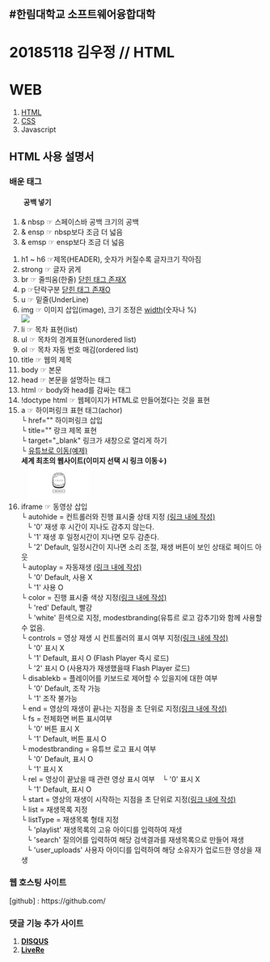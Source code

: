 #한림대학교 소프트웨어융합대학
---

<h1> 20185118 김우정 // HTML <h1>

  <h1><strong>WEB</strong></h1>
 <ol>
  <li><a href="HTML MANUAL.html" title="HTML" target="_blank">HTML</a></li>
  <li><a href="CSS MANUAL.html" title="CSS" target="_blank">CSS</a></li>
  <li>Javascript</li>
 </ol>

<h2><strong>HTML 사용 설명서</strong></h2>
<h3><strong>배운 태그</strong></h3>
<h4><strong>&emsp;&emsp;공백 넣기</strong></h4>
<ol>
  <li> & nbsp ☞ 스페이스바 공백 크기의 공백 </li>
  <li> & ensp ☞ nbsp보다 조금 더 넓음 </li>
  <li> & emsp ☞ ensp보다 조금 더 넓음 </li>
</ol>
<ol>
  <li> h1 ~ h6 ☞제목(HEADER), 숫자가 커질수록 글자크기 작아짐 <br></li>
  <li> strong  ☞ 글자 굵게 <br></li>
  <li> br ☞ 줄띄움(한줄) <u>닫힌 태그 존재X</u> <br></li>
  <li> p ☞단락구분 <u>닫힌 태그 존재O</u> <br></li>
  <li> u ☞ 밑줄(UnderLine) <br></li>
  <li> img ☞ 이미지 삽입(image), 크기 조정은 <u>width</u>(숫자나 %)<br></li>
     <img src="https://s3-ap-northeast-2.amazonaws.com/opentutorials-user-file/module/3135/7648.png" width="25%"><br>
  <li> li ☞ 목차 표현(list) <br></li>
  <li> ul ☞ 목차의 경계표현(unordered list) <br></li>
  <li> ol ☞ 목차 자동 번호 매김(ordered list) <br></li>
  <li> title ☞ 웹의 제목 <br></li>
  <li> body ☞ 본문</li>
  <li> head ☞ 본문을 설명하는 태그</li>
  <li> html ☞ body와 head를 감싸는 태그</li>
  <li> !doctype html ☞ 웹페이지가 HTML로 만들어졌다는 것을 표현 </li>


  <li> a ☞ 하이퍼링크 표현 태그(achor)</li>
    └ href="" 하이퍼링크 삽입 <br>
    └ title="" 랑크 제목 표현 <br>
    └ target="_blank" 링크가 새창으로 열리게 하기 <br>
    └ <a href="https://www.youtube.com/" title ="유튜브" target = "blank">유튜브로 이동(예제)</a><br>
    <strong>세계 최초의 웹사이트(이미지 선택 시 링크 이동↓)</strong><br>
    &emsp;<a href="http://info.cern.ch" title="세계 최초의 웹사이트" target="_blank"><img src="j1.jpeg" width="25%"></a>

  <li> iframe ☞ 동영상 삽입 </li>
    └ autohide = 컨트롤러와 진행 표시줄 상태 지정 <u>(링크 내에 작성)</u><br>
&ensp; └ '0'  재생 후 시간이 지나도 감추지 않는다.<br>
&ensp; └ '1'  재생 후 일정시간이 지나면 모두 감춘다.<br>
&ensp; └ '2'  Default, 일정시간이 지나면 소리 조절, 재생 버튼이 보인 상태로 페이드 아웃 <br>
    └ autoplay = 자동재생 <u>(링크 내에 작성)</u> <br>
&ensp; └ '0'  Default, 사용 X <br>
&ensp; └ '1'  사용 O <br>
    └ color = 진행 표시줄 색상 지정<u>(링크 내에 작성)</u> <br>
&ensp; └ 'red'  Default, 빨강 <br>
&ensp; └ 'white'  흰색으로 지정, modestbranding(유튜르 로고 감추기)와 함께 사용할 수 없음. <br>
    └ controls = 영상 재생 시 컨트롤러의 표시 여부 지정<u>(링크 내에 작성)</u> <br>
&ensp; └ '0' 표시 X <br>
&ensp; └ '1' Default, 표시 O (Flash Player 즉시 로드)<br>
&ensp; └ '2' 표시 O (사용자가 재생했을때 Flash Player 로드)<br>
    └ disablekb = 플레이어를 키보드로 제어할 수 있을지에 대한 여부 <br>
&ensp;  └ '0' Default, 조작 가능 <br>
&ensp;  └ '1' 조작 불가능  <br>
    └ end = 영상의 재생이 끝나는 지점을 초 단위로 지정<u>(링크 내에 작성)</u> <br>
    └ fs = 전체화면 버튼 표시여부 <br>
&ensp;  └ '0' 버튼 표시 X  <br>
&ensp;  └ '1' Default, 버튼 표시 O <br>
    └ modestbranding = 유튜브 로고 표시 여부 <br>
&ensp;  └ '0' Default, 표시 O <br>
&ensp;  └ '1' 표시 X <br>
    └ rel = 영상이 끝났을 때 관련 영상 표시 여부
&ensp;  └ '0' 표시 X <br>
&ensp;  └ '1' Default, 표시 O <br>
    └ start = 영상의 재생이 시작하는 지점을 초 단위로 지정<u>(링크 내에 작성)</u> <br>
    └ list = 재생목록 지정 <br>
    └ listType = 재생목록 형태 지정 <br>
&ensp;  └ 'playlist' 재생목록의 고유 아이디를 입력하여 재생 <br>
&ensp;  └ 'search' 질의어를 입력하여 해당 검색결과를 재생목록으로 만들어 재생 <br>
&ensp;  └ 'user_uploads' 사용자 아이디를 입력하여 해당 소유자가 업로드한 영상을 재생 <br>

</ol>
<h3>웹 호스팅 사이트</h3>
[github] : https://github.com/
<br>
<h3>댓글 기능 추가 사이트</h3>
<ol>
<li><a href="https://disqus.com/"target="_blank"><strong>DISQUS</strong></a></li>
<li><a href="https://www.livere.com/"target="_blank"><strong>LiveRe</strong></a></li>
</ol>

